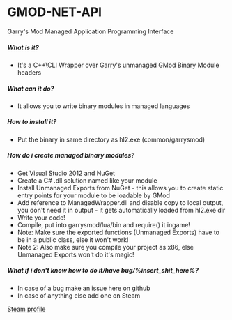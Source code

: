 GMOD-NET-API
============

Garry's Mod Managed Application Programming Interface

##### What is it?
* It's a C++\CLI Wrapper over Garry's unmanaged GMod Binary Module headers

##### What can it do?
* It allows you to write binary modules in managed languages

##### How to install it?
* Put the binary in same directory as hl2.exe (common/garrysmod)

##### How do i create managed binary modules?
* Get Visual Studio 2012 and NuGet
* Create a C# .dll solution named like your module
* Install Unmanaged Exports from NuGet - this allows you to create static entry points for your module to be loadable by GMod
* Add reference to ManagedWrapper.dll and disable copy to local output, you don't need it in output - it gets automatically loaded from hl2.exe dir
* Write your code!
* Compile, put into garrysmod/lua/bin and require() it ingame!
* Note: Make sure the exported functions (Unmanaged Exports) have to be in a public class, else it won't work!
* Note 2: Also make sure you compile your project as x86, else Unmanaged Exports won't do it's magic!

##### What if i don't know how to do it/have bug/%insert_shit_here%?
* In case of a bug make an issue here on github
* In case of anything else add one on Steam

[Steam profile](http://steamcommunity.com/id/cartman300/)